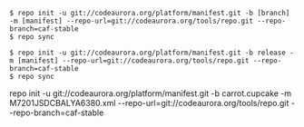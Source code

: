 
```Shell
$ repo init -u git://codeaurora.org/platform/manifest.git -b [branch] -m [manifest] --repo-url=git://codeaurora.org/tools/repo.git --repo-branch=caf-stable
$ repo sync

$ repo init -u git://codeaurora.org/platform/manifest.git -b release -m [manifest] --repo-url=git://codeaurora.org/tools/repo.git --repo-branch=caf-stable
$ repo sync
```

repo init -u git://codeaurora.org/platform/manifest.git -b carrot.cupcake -m M7201JSDCBALYA6380.xml --repo-url=git://codeaurora.org/tools/repo.git --repo-branch=caf-stable